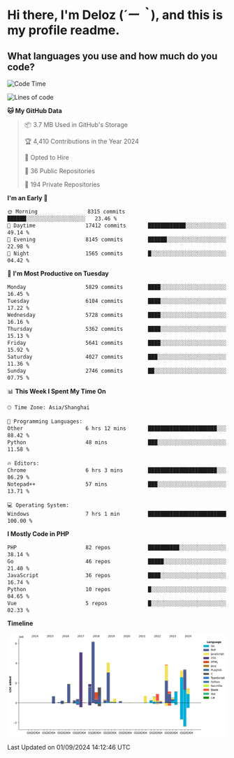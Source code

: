 # **Hi there, I'm Deloz (*´ー｀*), and this is my profile readme.**

## **What languages you use and how much do you code?**

<!--START_SECTION:waka-->
![Code Time](http://img.shields.io/badge/Code%20Time-4%2C584%20hrs-blue)

![Lines of code](https://img.shields.io/badge/From%20Hello%20World%20I%27ve%20Written-41.7%20million%20lines%20of%20code-blue)

**🐱 My GitHub Data** 

> 📦 3.7 MB Used in GitHub's Storage 
 > 
> 🏆 4,410 Contributions in the Year 2024
 > 
> 💼 Opted to Hire
 > 
> 📜 36 Public Repositories 
 > 
> 🔑 194 Private Repositories 
 > 
**I'm an Early 🐤** 

```text
🌞 Morning                8315 commits        ██████░░░░░░░░░░░░░░░░░░░   23.46 % 
🌆 Daytime                17412 commits       ████████████░░░░░░░░░░░░░   49.14 % 
🌃 Evening                8145 commits        ██████░░░░░░░░░░░░░░░░░░░   22.98 % 
🌙 Night                  1565 commits        █░░░░░░░░░░░░░░░░░░░░░░░░   04.42 % 
```
📅 **I'm Most Productive on Tuesday** 

```text
Monday                   5829 commits        ████░░░░░░░░░░░░░░░░░░░░░   16.45 % 
Tuesday                  6104 commits        ████░░░░░░░░░░░░░░░░░░░░░   17.22 % 
Wednesday                5728 commits        ████░░░░░░░░░░░░░░░░░░░░░   16.16 % 
Thursday                 5362 commits        ████░░░░░░░░░░░░░░░░░░░░░   15.13 % 
Friday                   5641 commits        ████░░░░░░░░░░░░░░░░░░░░░   15.92 % 
Saturday                 4027 commits        ███░░░░░░░░░░░░░░░░░░░░░░   11.36 % 
Sunday                   2746 commits        ██░░░░░░░░░░░░░░░░░░░░░░░   07.75 % 
```


📊 **This Week I Spent My Time On** 

```text
🕑︎ Time Zone: Asia/Shanghai

💬 Programming Languages: 
Other                    6 hrs 12 mins       ██████████████████████░░░   88.42 % 
Python                   48 mins             ███░░░░░░░░░░░░░░░░░░░░░░   11.58 % 

🔥 Editors: 
Chrome                   6 hrs 3 mins        ██████████████████████░░░   86.29 % 
Notepad++                57 mins             ███░░░░░░░░░░░░░░░░░░░░░░   13.71 % 

💻 Operating System: 
Windows                  7 hrs 1 min         █████████████████████████   100.00 % 
```

**I Mostly Code in PHP** 

```text
PHP                      82 repos            ██████████░░░░░░░░░░░░░░░   38.14 % 
Go                       46 repos            █████░░░░░░░░░░░░░░░░░░░░   21.40 % 
JavaScript               36 repos            ████░░░░░░░░░░░░░░░░░░░░░   16.74 % 
Python                   10 repos            █░░░░░░░░░░░░░░░░░░░░░░░░   04.65 % 
Vue                      5 repos             █░░░░░░░░░░░░░░░░░░░░░░░░   02.33 % 
```



**Timeline**

![Lines of Code chart](https://raw.githubusercontent.com/deloz/deloz/main/assets/bar_graph.png)


 Last Updated on 01/09/2024 14:12:46 UTC
<!--END_SECTION:waka-->
